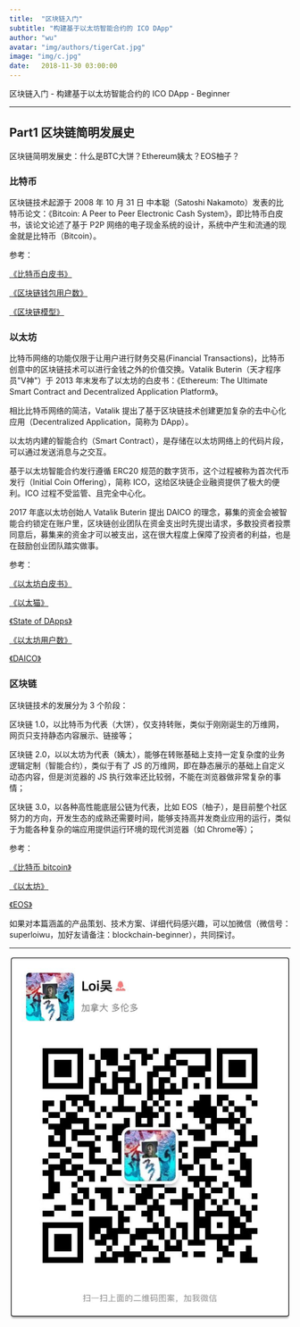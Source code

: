 ```yaml
---
title:  "区块链入门"
subtitle: "构建基于以太坊智能合约的 ICO DApp"
author: "wu"
avatar: "img/authors/tigerCat.jpg"
image: "img/c.jpg"
date:   2018-11-30 03:00:00
---
```


区块链入门 - 构建基于以太坊智能合约的 ICO DApp - Beginner

----- ----- ----- -----

## Part1 区块链简明发展史

区块链简明发展史：什么是BTC大饼？Ethereum姨太？EOS柚子？

### 比特币

区块链技术起源于 2008 年 10 月 31 日 中本聪（Satoshi Nakamoto）发表的比特币论文：《Bitcoin: A Peer to Peer Electronic Cash System》，即比特币白皮书，该论文论述了基于 P2P 网络的电子现金系统的设计，系统中产生和流通的现金就是比特币（Bitcoin）。

参考：

[《比特币白皮书》](https://bitcoin.org/bitcoin.pdf)

[《区块链钱包用户数》](https://www.blockchain.com/charts/my-wallet-n-users)

[《区块链模型》](https://mp.weixin.qq.com/s/ifbakeqsqf7mI8pdwleSzA)

### 以太坊

比特币网络的功能仅限于让用户进行财务交易(Financial Transactions)，比特币创意中的区块链技术可以进行金钱之外的价值交换。Vatalik Buterin（天才程序员"V神"）于 2013 年末发布了以太坊的白皮书：《Ethereum: The Ultimate Smart Contract and Decentralized Application Platform》。

相比比特币网络的简洁，Vatalik 提出了基于区块链技术创建更加复杂的去中心化应用（Decentralized Application，简称为 DApp）。

以太坊内建的智能合约（Smart Contract），是存储在以太坊网络上的代码片段，可以通过发送消息与之交互。

基于以太坊智能合约发行遵循 ERC20 规范的数字货币，这个过程被称为首次代币发行（Initial Coin Offering），简称 ICO，这给区块链企业融资提供了极大的便利。ICO 过程不受监管、且完全中心化。

2017 年底以太坊创始人 Vatalik Buterin 提出 DAICO 的理念，募集的资金会被智能合约锁定在账户里，区块链创业团队在资金支出时先提出请求，多数投资者投票同意后，募集来的资金才可以被支出，这在很大程度上保障了投资者的利益，也是在鼓励创业团队踏实做事。

参考：

[《以太坊白皮书》](https://github.com/ethereum/wiki/wiki/White-Paper)

[《以太猫》](https://www.cryptokitties.co/)

[《State of DApps》](https://www.stateofthedapps.com/)

[《以太坊用户数》](https://etherscan.io/chart/address)

[《DAICO》](https://ethresear.ch/t/explanation-of-daicos/465)

### 区块链

区块链技术的发展分为 3 个阶段：

区块链 1.0，以比特币为代表（大饼），仅支持转账，类似于刚刚诞生的万维网，网页只支持静态内容展示、链接等；

区块链 2.0，以以太坊为代表（姨太），能够在转账基础上支持一定复杂度的业务逻辑定制（智能合约），类似于有了 JS 的万维网，即在静态展示的基础上自定义动态内容，但是浏览器的 JS 执行效率还比较弱，不能在浏览器做非常复杂的事情；

区块链 3.0，以各种高性能底层公链为代表，比如 EOS（柚子），是目前整个社区努力的方向，开发生态的成熟还需要时间，能够支持高并发商业应用的运行，类似于为能各种复杂的端应用提供运行环境的现代浏览器（如 Chrome等）；

参考：

[《比特币 bitcoin》](https://github.com/bitcoin/bitcoin)

[《以太坊》](https://www.ethereum.org/)

[《EOS》](https://eos.io/)


如果对本篇涵盖的产品策划、技术方案、详细代码感兴趣，可以加微信（微信号：superloiwu，加好友请备注：blockchain-beginner），共同探讨。

----- ----- ----- -----

<div class="scale"><img src="img/authors/wechatloi.jpg"  alt="wechatloi" /></div>



